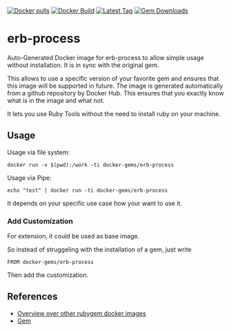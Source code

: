[![Docker pulls](https://img.shields.io/docker/pulls/rubygem/erb-process.svg)](https://hub.docker.com/r/rubygem/erb-process/)
[![Docker Build](https://img.shields.io/docker/automated/rubygem/erb-process.svg)](https://hub.docker.com/r/rubygem/erb-process/)
[![Latest Tag](https://img.shields.io/github/tag/docker-rubygem/erb-process.svg)](https://hub.docker.com/r/rubygem/erb-process/)
[![Gem Downloads](https://img.shields.io/gem/dt/erb-process.svg)](https://rubygems.org/gems/erb-process/)
# erb-process

Auto-Generated Docker image for erb-process to allow simple usage without installation.
It is in sync with the original gem.

This allows to use a specific version of your favorite gem and ensures that this image will be supported in future.
The image is generated automatically from a github repository by Docker Hub.
This ensures that you exactly know what is in the image and what not.

It lets you use Ruby Tools without the need to install ruby on your machine.

## Usage

Usage via file system:

`docker run -v $(pwd):/work -ti docker-gems/erb-process`

Usage via Pipe:

`echo "test" | docker run -ti docker-gems/erb-process`

It depends on your specific use case how your want to use it.

### Add Customization

For extension, it could be used as base image.

So instead of struggeling with the installation of a gem, just write

`FROM docker-gems/erb-process`

Then add the customization.

## References

 - [Overview over other rubygem docker images](https://github.com/thinkbot/docker-rubygem)
 - [Gem](https://rubygems.org/gems/erb-process/)
